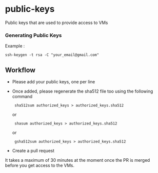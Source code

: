 # public-keys
Public keys that are used to provide access to VMs


### Generating Public Keys
Example :
```
ssh-keygen -t rsa -C "your_email@gmail.com"
```

## Workflow
* Please add your public keys, one per line

* Once added, please regenerate the sha512 file too using the following command

  ``` sha512sum authorized_keys > authorized_keys.sha512```
  
  or
  
  ``` shasum authorized_keys > authorized_keys.sha512```
 
  or
  
  ``` gsha512sum authorized_keys > authorized_keys.sha512```

* Create a pull request

It takes a maximum of 30 minutes at the moment once the PR is merged before you get access to the VMs.
